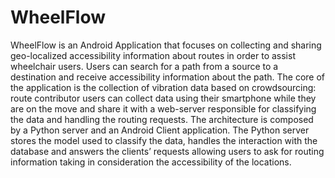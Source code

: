 # WheelFlow
WheelFlow is an Android Application that focuses on collecting and sharing geo-localized accessibility information about routes in order to assist wheelchair users. 
 Users can search for a path from a source to a destination and receive accessibility information about the path. The core of the application is the collection of vibration data based on crowdsourcing: route contributor users can collect data using their smartphone while they are on the move and share it with a web-server responsible for classifying the data and handling the routing requests. The architecture is composed by a Python server and an Android Client application. The Python server stores the model used to classify the data, handles the interaction with the database and answers the clients’ requests allowing users to ask for routing information taking in consideration the accessibility of the locations.
